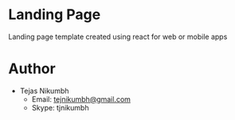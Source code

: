 # Landing Page
  Landing page template created using react for web or mobile apps
  
# Author  
  - Tejas Nikumbh
    - Email: tejnikumbh@gmail.com
    - Skype: tjnikumbh
